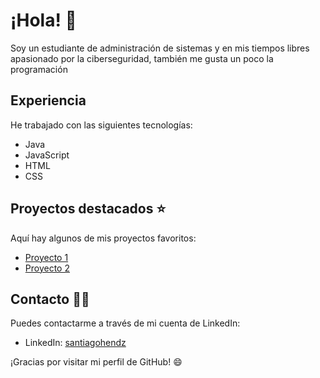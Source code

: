 # ¡Hola! 👋

Soy un estudiante de administración de sistemas y en mis tiempos libres apasionado por la ciberseguridad, también me gusta un poco la programación

## Experiencia 

He trabajado con las siguientes tecnologías:

- Java
- JavaScript
- HTML
- CSS

## Proyectos destacados ⭐

Aquí hay algunos de mis proyectos favoritos:

- [Proyecto 1](https://github.com/Santiagohendz/Encriptador-HTML-y-CSS)
- [Proyecto 2](https://github.com/Santiagohendz/Conversor-JAVA)

## Contacto 🙍🏽

Puedes contactarme a través de mi cuenta de LinkedIn:

- LinkedIn: [santiagohendz](https://www.linkedin.com/in/santiagohendz/)

¡Gracias por visitar mi perfil de GitHub! 😄
